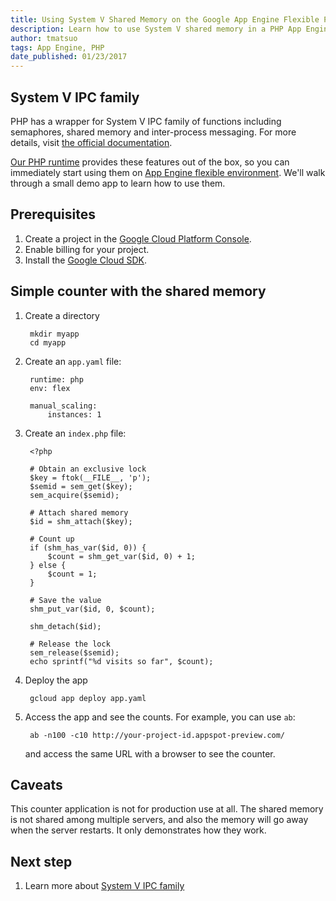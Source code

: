 ```yaml
---
title: Using System V Shared Memory on the Google App Engine Flexible PHP Runtime
description: Learn how to use System V shared memory in a PHP App Engine flexible environment app.
author: tmatsuo
tags: App Engine, PHP
date_published: 01/23/2017
---
```

## System V IPC family

PHP has a wrapper for System V IPC family of functions including
semaphores, shared memory and inter-process messaging. For more
details, visit
[the official documentation](http://php.net/manual/en/intro.sem.php).

[Our PHP runtime](https://github.com/googlecloudplatform/php-docker)
provides these features out of the box, so you can immediately start
using them on [App Engine flexible environment](https://cloud.google.com/appengine/docs/flexible/).
We'll walk through a small demo app to learn how to use them.

## Prerequisites

1. Create a project in the [Google Cloud Platform Console](https://console.cloud.google.com/).
1. Enable billing for your project.
1. Install the [Google Cloud SDK](https://cloud.google.com/sdk/).

## Simple counter with the shared memory

1. Create a directory

        mkdir myapp
        cd myapp

1. Create an `app.yaml` file:

        runtime: php
        env: flex

        manual_scaling:
            instances: 1

1. Create an `index.php` file:

        <?php

        # Obtain an exclusive lock
        $key = ftok(__FILE__, 'p');
        $semid = sem_get($key);
        sem_acquire($semid);

        # Attach shared memory
        $id = shm_attach($key);

        # Count up
        if (shm_has_var($id, 0)) {
            $count = shm_get_var($id, 0) + 1;
        } else {
            $count = 1;
        }

        # Save the value
        shm_put_var($id, 0, $count);

        shm_detach($id);

        # Release the lock
        sem_release($semid);
        echo sprintf("%d visits so far", $count);

1. Deploy the app

        gcloud app deploy app.yaml


1. Access the app and see the counts. For example, you can use `ab`:

        ab -n100 -c10 http://your-project-id.appspot-preview.com/

   and access the same URL with a browser to see the counter.

## Caveats

This counter application is not for production use at all. The shared
memory is not shared among multiple servers, and also the memory will
go away when the server restarts. It only demonstrates how they work.

## Next step

1. Learn more about [System V IPC family](http://php.net/manual/en/intro.sem.php)
